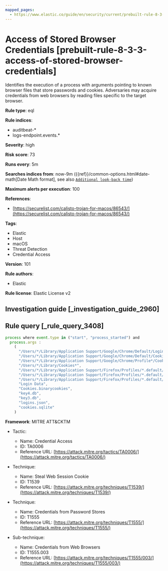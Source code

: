 ```yaml
---
mapped_pages:
  - https://www.elastic.co/guide/en/security/current/prebuilt-rule-8-3-3-access-of-stored-browser-credentials.html
---
```


# Access of Stored Browser Credentials [prebuilt-rule-8-3-3-access-of-stored-browser-credentials]

Identifies the execution of a process with arguments pointing to known browser files that store passwords and cookies. Adversaries may acquire credentials from web browsers by reading files specific to the target browser.

**Rule type**: eql

**Rule indices**:

* auditbeat-*
* logs-endpoint.events.*

**Severity**: high

**Risk score**: 73

**Runs every**: 5m

**Searches indices from**: now-9m ({{ref}}/common-options.html#date-math[Date Math format], see also [`Additional look-back time`](docs-content://solutions/security/detect-and-alert/create-detection-rule.md#rule-schedule))

**Maximum alerts per execution**: 100

**References**:

* [https://securelist.com/calisto-trojan-for-macos/86543/](https://securelist.com/calisto-trojan-for-macos/86543/)

**Tags**:

* Elastic
* Host
* macOS
* Threat Detection
* Credential Access

**Version**: 101

**Rule authors**:

* Elastic

**Rule license**: Elastic License v2

## Investigation guide [_investigation_guide_2960]



## Rule query [_rule_query_3408]

```js
process where event.type in ("start", "process_started") and
  process.args :
    (
      "/Users/*/Library/Application Support/Google/Chrome/Default/Login Data",
      "/Users/*/Library/Application Support/Google/Chrome/Default/Cookies",
      "/Users/*/Library/Application Support/Google/Chrome/Profile*/Cookies",
      "/Users/*/Library/Cookies*",
      "/Users/*/Library/Application Support/Firefox/Profiles/*.default/cookies.sqlite",
      "/Users/*/Library/Application Support/Firefox/Profiles/*.default/key*.db",
      "/Users/*/Library/Application Support/Firefox/Profiles/*.default/logins.json",
      "Login Data",
      "Cookies.binarycookies",
      "key4.db",
      "key3.db",
      "logins.json",
      "cookies.sqlite"
    )
```

**Framework**: MITRE ATT&CKTM

* Tactic:

    * Name: Credential Access
    * ID: TA0006
    * Reference URL: [https://attack.mitre.org/tactics/TA0006/](https://attack.mitre.org/tactics/TA0006/)

* Technique:

    * Name: Steal Web Session Cookie
    * ID: T1539
    * Reference URL: [https://attack.mitre.org/techniques/T1539/](https://attack.mitre.org/techniques/T1539/)

* Technique:

    * Name: Credentials from Password Stores
    * ID: T1555
    * Reference URL: [https://attack.mitre.org/techniques/T1555/](https://attack.mitre.org/techniques/T1555/)

* Sub-technique:

    * Name: Credentials from Web Browsers
    * ID: T1555.003
    * Reference URL: [https://attack.mitre.org/techniques/T1555/003/](https://attack.mitre.org/techniques/T1555/003/)



